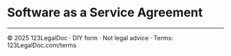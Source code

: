 # Software as a Service Agreement

---

© 2025 123LegalDoc · DIY form · Not legal advice · Terms: 123LegalDoc.com/terms
